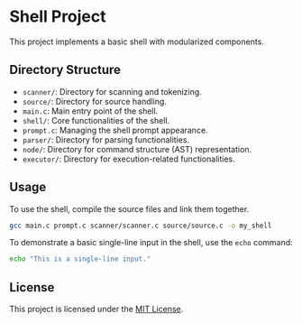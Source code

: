 # Shell Project

This project implements a basic shell with modularized components.

## Directory Structure

- `scanner/`: Directory for scanning and tokenizing.
- `source/`: Directory for source handling.
- `main.c`: Main entry point of the shell.
- `shell/`: Core functionalities of the shell.
- `prompt.c`: Managing the shell prompt appearance.
- `parser/`: Directory for parsing functionalities.
- `node/`: Directory for command structure (AST) representation.
- `executor/`: Directory for execution-related functionalities.
<!--- 
 `builtins/`: Directory for built-in command implementations.
 `initsh.c`: Initialization routines for the shell.
 `symtab/`: Directory for symbol table-related files. 
 --->

## Usage

To use the shell, compile the source files and link them together.

```bash
gcc main.c prompt.c scanner/scanner.c source/source.c -o my_shell
```

To demonstrate a basic single-line input in the shell, use the `echo` command:

```bash
echo "This is a single-line input."
```

## License

This project is licensed under the [MIT License](LICENSE).
